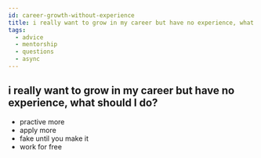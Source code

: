 ```yaml
---
id: career-growth-without-experience
title: i really want to grow in my career but have no experience, what should I do?
tags:
  - advice
  - mentorship
  - questions
  - async
---
```


## i really want to grow in my career but have no experience, what should I do?

- practive more
- apply more
- fake until you make it
- work for free
